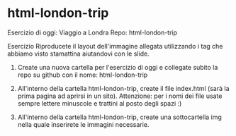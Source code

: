 # html-london-trip

Esercizio di oggi: Viaggio a Londra
Repo: html-london-trip

Esercizio
Riproducete il layout dell'immagine allegata utilizzando i tag che abbiamo visto stamattina aiutandovi con le slide.
1. Create una nuova cartella per l'esercizio di oggi e collegate subito la repo su github con il nome: html-london-trip

2. All'interno della cartella html-london-trip, create il file index.html (sarà la prima pagina ad aprirsi in un sito).
Attenzione: per i nomi dei file usate sempre lettere minuscole e trattini al posto degli spazi :)

3. All'interno della cartella html-london-trip, create una sottocartella img nella quale inserirete le immagini necessarie.